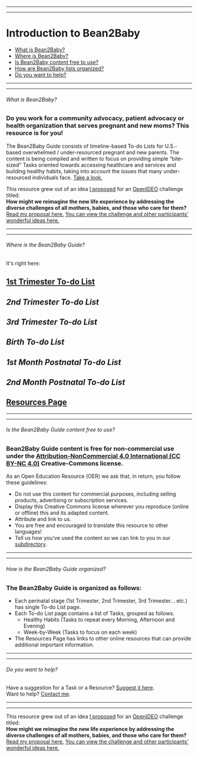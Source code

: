 
---
---
# Introduction to Bean2Baby
- [What is Bean2Baby?](#1) 
- [Where is Bean2Baby?](#2)
- [Is Bean2Baby content free to use?](#3)
- [How are Bean2Baby lists organized?](#4)
- [Do you want to help?](#5)

----
----

###### <a name="1"></a>What is Bean2Baby?
### Do you work for a community advocacy, patient advocacy or health organization that serves pregnant and new moms? This resource is for you!
The Bean2Baby Guide consists of timeline-based To-do Lists for U.S.-based overwhelmed / under-resourced pregnant and new parents. The content is being compiled and written to focus on providing simple “bite-sized” Tasks oriented towards accessing healthcare and services and building  healthy habits, taking into account the issues that many under-resourced individuals face. [Take a look.](#2) 

This resource grew out of an idea [I proposed](/openideo/maternal-health.md) for an [OpenIDEO](https://openideo.com/) challenge titled:  
**How might we reimagine the new life experience by addressing the diverse challenges of all mothers, babies, and those who care for them?** [Read my proposal here.](/openideo/maternal-health.md) [You can view the challenge and other participants' wonderful ideas here.](https://challenges.openideo.com/challenge/new-life/)

----
----

###### <a name="2"></a>Where is the Bean2Baby Guide?  
It's right here:
## [1st Trimester To-do List](/1stTrimester-ToDo.md)  
## *2nd Trimester To-do List*
## *3rd Trimester To-do List*
## *Birth To-do List* 
## *1st Month Postnatal To-do List* 
## *2nd Month Postnatal To-do List*  
## [Resources Page](/Resources.md)

----
----

###### <a name="3"></a>Is the Bean2Baby Guide content free to use?
### Bean2Baby Guide content is free for non-commercial use under the [Attribution-NonCommercial 4.0 International (CC BY-NC 4.0)](https://creativecommons.org/licenses/by-nc/4.0/) Creative-Commons license. 
As an Open Education Resource (OER) we ask that, in return, you follow these guidelines:
- Do not use this content for commercial purposes, including selling products, advertising or subscription services.  
- Display this Creative Commons license wherever you reproduce (online or offline) this and its adapted content.  
- Attribute and link to us.  
- You are free and encouraged to translate this resource to other languages! 
- Tell us how you’ve used the content so we can link to you in our [subdirectory](#).  


----
----

###### <a name="4"></a>How is the Bean2Baby Guide organized?
### The Bean2Baby Guide is organized as follows:
- Each perinatal stage (1st Trimester, 2nd Trimester, 3rd Trimester… etc.) has single To-do List page.  
- Each To-do List page contains a list of Tasks, grouped as follows.
  - Healthy Habits (Tasks to repeat every Morning, Afternoon and Evening)
  - Week-by-Week (Tasks to focus on each week)
- The Resources Page has links to other online resources that can provide additional important information.

----
----

###### <a name="5"></a>Do you want to help?
Have a suggestion for a Task or a Resource? [Suggest it here](#).  
Want to help? [Contact me](#).  

----
----

This resource grew out of an idea [I proposed](/openideo/maternal-health.md) for an [OpenIDEO](https://openideo.com/) challenge titled:  
**How might we reimagine the new life experience by addressing the diverse challenges of all mothers, babies, and those who care for them?** [Read my proposal here.](/openideo/maternal-health.md) [You can view the challenge and other participants' wonderful ideas here.](https://challenges.openideo.com/challenge/new-life/)

